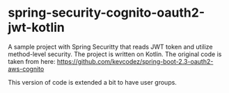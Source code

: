 # spring-security-cognito-oauth2-jwt-kotlin

A sample project with Spring Securitty that reads JWT token and utilize method-level security. The project is written on Kotlin.
The original code is taken from here: https://github.com/kevcodez/spring-boot-2.3-oauth2-aws-cognito

This version of code is extended a bit to have user groups.
